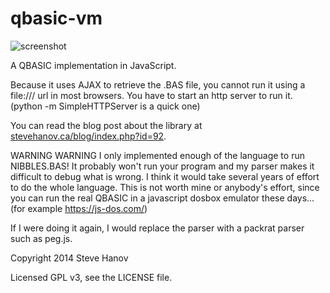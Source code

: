 qbasic-vm
=========

![screenshot](https://raw.github.com/smhanov/qbasic-vm/master/assets/screenshot.png)

A QBASIC implementation in JavaScript. 

Because it uses AJAX to retrieve the .BAS file, you cannot run it using a file:/// url in most browsers. You have to start an http server to run it. (python -m SimpleHTTPServer is a quick one)

You can read the blog post about the library at [stevehanov.ca/blog/index.php?id=92](http://stevehanov.ca/blog/index.php?id=92).

WARNING WARNING I only implemented enough of the language to run NIBBLES.BAS! It probably won't run your program and my parser makes it difficult to debug what is wrong. I think it would take several years of effort to do the whole language. This is not worth mine or anybody's effort, since you can run the real QBASIC in a javascript dosbox emulator these days... (for example https://js-dos.com/)

If I were doing it again, I would replace the parser with a packrat parser such as peg.js.

Copyright 2014 Steve Hanov

Licensed GPL v3, see the LICENSE file.
